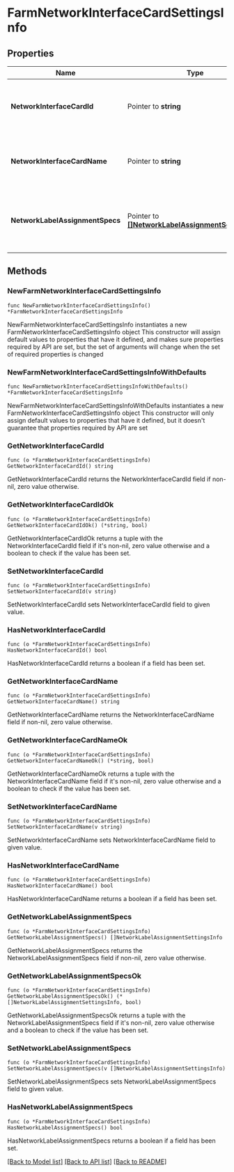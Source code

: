 # FarmNetworkInterfaceCardSettingsInfo

## Properties

Name | Type | Description | Notes
------------ | ------------- | ------------- | -------------
**NetworkInterfaceCardId** | Pointer to **string** | ID of the network interface card for these settings. | [optional] 
**NetworkInterfaceCardName** | Pointer to **string** | Name of the network interface card for these settings. | [optional] 
**NetworkLabelAssignmentSpecs** | Pointer to [**[]NetworkLabelAssignmentSettingsInfo**](NetworkLabelAssignmentSettingsInfo.md) | Automatic network label assignment feature settings for this NIC. | [optional] 

## Methods

### NewFarmNetworkInterfaceCardSettingsInfo

`func NewFarmNetworkInterfaceCardSettingsInfo() *FarmNetworkInterfaceCardSettingsInfo`

NewFarmNetworkInterfaceCardSettingsInfo instantiates a new FarmNetworkInterfaceCardSettingsInfo object
This constructor will assign default values to properties that have it defined,
and makes sure properties required by API are set, but the set of arguments
will change when the set of required properties is changed

### NewFarmNetworkInterfaceCardSettingsInfoWithDefaults

`func NewFarmNetworkInterfaceCardSettingsInfoWithDefaults() *FarmNetworkInterfaceCardSettingsInfo`

NewFarmNetworkInterfaceCardSettingsInfoWithDefaults instantiates a new FarmNetworkInterfaceCardSettingsInfo object
This constructor will only assign default values to properties that have it defined,
but it doesn't guarantee that properties required by API are set

### GetNetworkInterfaceCardId

`func (o *FarmNetworkInterfaceCardSettingsInfo) GetNetworkInterfaceCardId() string`

GetNetworkInterfaceCardId returns the NetworkInterfaceCardId field if non-nil, zero value otherwise.

### GetNetworkInterfaceCardIdOk

`func (o *FarmNetworkInterfaceCardSettingsInfo) GetNetworkInterfaceCardIdOk() (*string, bool)`

GetNetworkInterfaceCardIdOk returns a tuple with the NetworkInterfaceCardId field if it's non-nil, zero value otherwise
and a boolean to check if the value has been set.

### SetNetworkInterfaceCardId

`func (o *FarmNetworkInterfaceCardSettingsInfo) SetNetworkInterfaceCardId(v string)`

SetNetworkInterfaceCardId sets NetworkInterfaceCardId field to given value.

### HasNetworkInterfaceCardId

`func (o *FarmNetworkInterfaceCardSettingsInfo) HasNetworkInterfaceCardId() bool`

HasNetworkInterfaceCardId returns a boolean if a field has been set.

### GetNetworkInterfaceCardName

`func (o *FarmNetworkInterfaceCardSettingsInfo) GetNetworkInterfaceCardName() string`

GetNetworkInterfaceCardName returns the NetworkInterfaceCardName field if non-nil, zero value otherwise.

### GetNetworkInterfaceCardNameOk

`func (o *FarmNetworkInterfaceCardSettingsInfo) GetNetworkInterfaceCardNameOk() (*string, bool)`

GetNetworkInterfaceCardNameOk returns a tuple with the NetworkInterfaceCardName field if it's non-nil, zero value otherwise
and a boolean to check if the value has been set.

### SetNetworkInterfaceCardName

`func (o *FarmNetworkInterfaceCardSettingsInfo) SetNetworkInterfaceCardName(v string)`

SetNetworkInterfaceCardName sets NetworkInterfaceCardName field to given value.

### HasNetworkInterfaceCardName

`func (o *FarmNetworkInterfaceCardSettingsInfo) HasNetworkInterfaceCardName() bool`

HasNetworkInterfaceCardName returns a boolean if a field has been set.

### GetNetworkLabelAssignmentSpecs

`func (o *FarmNetworkInterfaceCardSettingsInfo) GetNetworkLabelAssignmentSpecs() []NetworkLabelAssignmentSettingsInfo`

GetNetworkLabelAssignmentSpecs returns the NetworkLabelAssignmentSpecs field if non-nil, zero value otherwise.

### GetNetworkLabelAssignmentSpecsOk

`func (o *FarmNetworkInterfaceCardSettingsInfo) GetNetworkLabelAssignmentSpecsOk() (*[]NetworkLabelAssignmentSettingsInfo, bool)`

GetNetworkLabelAssignmentSpecsOk returns a tuple with the NetworkLabelAssignmentSpecs field if it's non-nil, zero value otherwise
and a boolean to check if the value has been set.

### SetNetworkLabelAssignmentSpecs

`func (o *FarmNetworkInterfaceCardSettingsInfo) SetNetworkLabelAssignmentSpecs(v []NetworkLabelAssignmentSettingsInfo)`

SetNetworkLabelAssignmentSpecs sets NetworkLabelAssignmentSpecs field to given value.

### HasNetworkLabelAssignmentSpecs

`func (o *FarmNetworkInterfaceCardSettingsInfo) HasNetworkLabelAssignmentSpecs() bool`

HasNetworkLabelAssignmentSpecs returns a boolean if a field has been set.


[[Back to Model list]](../README.md#documentation-for-models) [[Back to API list]](../README.md#documentation-for-api-endpoints) [[Back to README]](../README.md)


